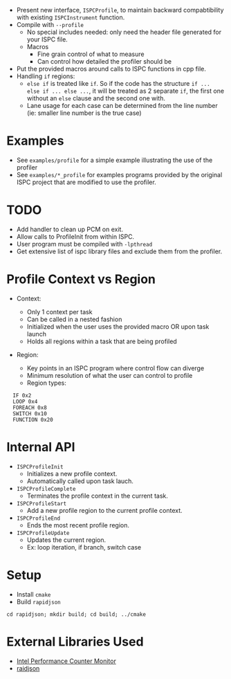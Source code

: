 - Present new interface, `ISPCProfile`, to maintain backward compabtibility
  with existing `ISPCInstrument` function.
- Compile with `--profile`
  - No special includes needed: only need the header file generated for your ISPC file.
  - Macros
    - Fine grain control of what to measure
    - Can control how detailed the profiler should be
- Put the provided macros around calls to ISPC functions in cpp file.
- Handling `if` regions:
  - `else if` is treated like `if`. So if the code has the structure `if ... else if ... else ...`, it will be treated as 2 separate `if`, the first one without an `else` clause and the second one with. 
  - Lane usage for each case can be determined from the line number (ie: smaller line number is the true case)

Examples
========
- See `examples/profile` for a simple example illustrating the use of the profiler
- See `examples/*_profile` for examples programs provided by the original ISPC project that are modified to use the profiler.

TODO
====
- Add handler to clean up PCM on exit.
- Allow calls to ProfileInit from within ISPC.
- User program must be compiled with `-lpthread`
- Get extensive list of ispc library files and exclude them from the profiler.

Profile Context vs Region
=========================
- Context:
  - Only 1 context per task
  - Can be called in a nested fashion
  - Initialized when the user uses the provided macro OR upon task launch
  - Holds all regions within a task that are being profiled

- Region:
  - Key points in an ISPC program where control flow can diverge
  - Minimum resolution of what the user can control to profile
  - Region types:
```
  IF 0x2
  LOOP 0x4
  FOREACH 0x8
  SWITCH 0x10
  FUNCTION 0x20
```

Internal API
============
- `ISPCProfileInit`
  - Initializes a new profile context.
  - Automatically called upon task lauch.
- `ISPCProfileComplete`
  - Terminates the profile context in the current task.
- `ISPCProfileStart`
  - Add a new profile region to the current profile context.
- `ISPCProfileEnd`
  - Ends the most recent profile region.
- `ISPCProfileUpdate`
  - Updates the current region. 
  - Ex: loop iteration, if branch, switch case

Setup
=====
- Install `cmake`
- Build `rapidjson`
```
cd rapidjson; mkdir build; cd build; ../cmake
```

External Libraries Used
=======================
- [Intel Performance Counter Monitor](https://software.intel.com/en-us/articles/intel-performance-counter-monitor)
- [raidjson](https://github.com/miloyip/rapidjson)

